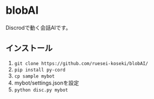 # blobAI
Discrodで動く会話AIです。

## インストール
1. ```git clone https://github.com/ruesei-koseki/blobAI/```
2. ```pip install py-cord```
3. ```cp sample mybot```
4. mybot/settings.jsonを設定
5. ```python disc.py mybot```
